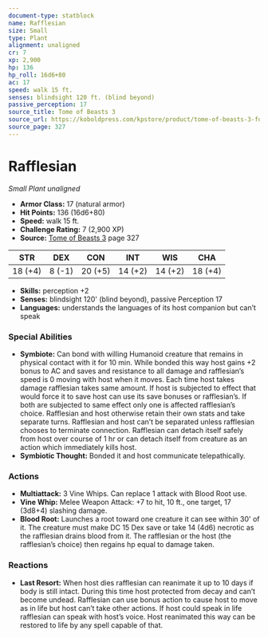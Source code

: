 ```yaml
---
document-type: statblock
name: Rafflesian
size: Small
type: Plant
alignment: unaligned
cr: 7
xp: 2,900
hp: 136
hp_roll: 16d6+80
ac: 17
speed: walk 15 ft.
senses: blindsight 120 ft. (blind beyond) 
passive_perception: 17
source_title: Tome of Beasts 3
source_url: https://koboldpress.com/kpstore/product/tome-of-beasts-3-for-5th-edition/
source_page: 327
---
```


# Rafflesian

*Small* *Plant* *unaligned*

- **Armor Class:** 17 (natural armor)
- **Hit Points:** 136 (16d6+80)
- **Speed:** walk 15 ft.
- **Challenge Rating:** 7 (2,900 XP)
- **Source:** [Tome of Beasts 3](https://koboldpress.com/kpstore/product/tome-of-beasts-3-for-5th-edition/) page 327

| STR | DEX | CON | INT | WIS | CHA |
| --- | --- | --- | --- | --- | --- |
| 18 (+4) | 8 (-1) | 20 (+5) | 14 (+2) | 14 (+2) | 18 (+4) |

- **Skills:** perception +2
- **Senses:** blindsight 120' (blind beyond), passive Perception 17
- **Languages:** understands the languages of its host companion but can’t speak

### Special Abilities

- **Symbiote:** Can bond with willing Humanoid creature that remains in physical contact with it for 10 min. While bonded this way host gains +2 bonus to AC and saves and resistance to all damage and rafflesian’s speed is 0 moving with host when it moves. Each time host takes damage rafflesian takes same amount. If host is subjected to effect that would force it to save host can use its save bonuses or rafflesian’s. If both are subjected to same effect only one is affected rafflesian’s choice. Rafflesian and host otherwise retain their own stats and take separate turns. Rafflesian and host can’t be separated unless rafflesian chooses to terminate connection. Rafflesian can detach itself safely from host over course of 1 hr or can detach itself from creature as an action which immediately kills host.
- **Symbiotic Thought:** Bonded it and host communicate telepathically.

### Actions

- **Multiattack:** 3 Vine Whips. Can replace 1 attack with Blood Root use.
- **Vine Whip:** Melee Weapon Attack: +7 to hit, 10 ft., one target, 17 (3d8+4) slashing damage.
- **Blood Root:** Launches a root toward one creature it can see within 30' of it. The creature must make DC 15 Dex save or take 14 (4d6) necrotic as the rafflesian drains blood from it. The rafflesian or the host (the rafflesian’s choice) then regains hp equal to damage taken.

### Reactions

- **Last Resort:** When host dies rafflesian can reanimate it up to 10 days if body is still intact. During this time host protected from decay and can’t become undead. Rafflesian can use bonus action to cause host to move as in life but host can’t take other actions. If host could speak in life rafflesian can speak with host’s voice. Host reanimated this way can be restored to life by any spell capable of that.
